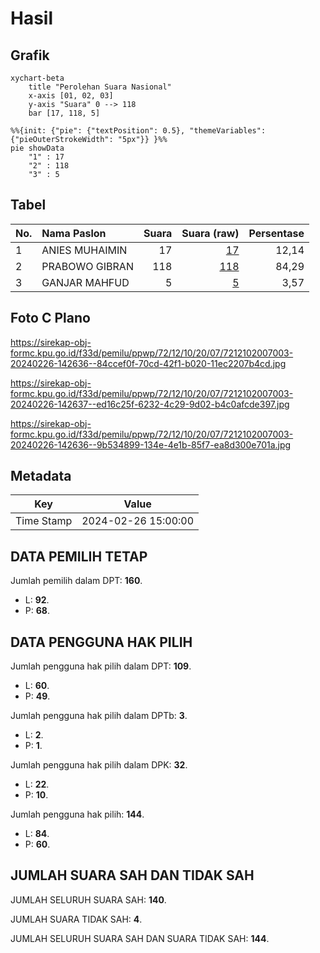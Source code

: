 # Hasil

## Grafik

```mermaid
xychart-beta
    title "Perolehan Suara Nasional"
    x-axis [01, 02, 03]
    y-axis "Suara" 0 --> 118
    bar [17, 118, 5]
```

```mermaid
%%{init: {"pie": {"textPosition": 0.5}, "themeVariables": {"pieOuterStrokeWidth": "5px"}} }%%
pie showData
    "1" : 17
    "2" : 118
    "3" : 5
```

## Tabel

| No. | Nama Paslon    | Suara | Suara (raw) | Persentase |
|:--- |:-------------- | -----:| -----------:| ----------:|
| 1   | ANIES MUHAIMIN | 17    | [17][p-1]   | 12,14      |
| 2   | PRABOWO GIBRAN | 118   | [118][p-2]  | 84,29      |
| 3   | GANJAR MAHFUD  | 5     | [5][p-3]    | 3,57       |


[p-1]: https://github.com/gigit-pemilu/pemilu-2024/blob/main/pilpres/hitung-suara/sub/72-sulawesi-tengah/sub/12-morowali-utara/sub/10-petasia-barat/sub/2007-moleono/sub/003-tps/sub/paslon-1.txt
[p-2]: https://github.com/gigit-pemilu/pemilu-2024/blob/main/pilpres/hitung-suara/sub/72-sulawesi-tengah/sub/12-morowali-utara/sub/10-petasia-barat/sub/2007-moleono/sub/003-tps/sub/paslon-2.txt
[p-3]: https://github.com/gigit-pemilu/pemilu-2024/blob/main/pilpres/hitung-suara/sub/72-sulawesi-tengah/sub/12-morowali-utara/sub/10-petasia-barat/sub/2007-moleono/sub/003-tps/sub/paslon-3.txt

## Foto C Plano

https://sirekap-obj-formc.kpu.go.id/f33d/pemilu/ppwp/72/12/10/20/07/7212102007003-20240226-142636--84ccef0f-70cd-42f1-b020-11ec2207b4cd.jpg

https://sirekap-obj-formc.kpu.go.id/f33d/pemilu/ppwp/72/12/10/20/07/7212102007003-20240226-142637--ed16c25f-6232-4c29-9d02-b4c0afcde397.jpg

https://sirekap-obj-formc.kpu.go.id/f33d/pemilu/ppwp/72/12/10/20/07/7212102007003-20240226-142636--9b534899-134e-4e1b-85f7-ea8d300e701a.jpg


## Metadata

| Key        | Value               |
| ---------- | ------------------- |
| Time Stamp | 2024-02-26 15:00:00 |


## DATA PEMILIH TETAP

Jumlah pemilih dalam DPT: **160**.
 * L: **92**.
 * P: **68**.

## DATA PENGGUNA HAK PILIH

Jumlah pengguna hak pilih dalam DPT: **109**.
 * L: **60**.
 * P: **49**.

Jumlah pengguna hak pilih dalam DPTb: **3**.
 * L: **2**.
 * P: **1**.

Jumlah pengguna hak pilih dalam DPK: **32**.
 * L: **22**.
 * P: **10**.

Jumlah pengguna hak pilih: **144**.
 * L: **84**.
 * P: **60**.

## JUMLAH SUARA SAH DAN TIDAK SAH

JUMLAH SELURUH SUARA SAH: **140**.

JUMLAH SUARA TIDAK SAH: **4**.

JUMLAH SELURUH SUARA SAH DAN SUARA TIDAK SAH: **144**.


